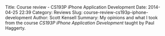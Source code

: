 Title: Course review - CS193P iPhone Application Development
Date: 2014-04-25 22:39
Category: Reviews
Slug: course-review-cs193p-iphone-development
Author: Scott Kensell
Summary: My opinions and what I took from the course *CS193P iPhone Application Development* taught by Paul Haggerty.



